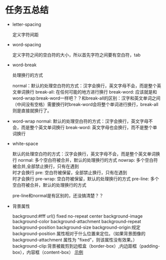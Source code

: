 # 任务五总结

- letter-spacing

	定义字符间距

- word-spacing

	定义字符之间的空白符的大小，所以首先字符之间要有空白符，tab


- word-break

	处理换行的方式

	normal：默认的处理空白符的方式：汉字会换行，英文字母不会，而是整个英文单词换行
	break-all: 在任何可能的地方进行换行
	break-word: 应该就是和word-wrap:break-word一样吧？？和break-all的区别：汉字和英文单词之间（中间没有空格）需要换行时break-word会将整个单词进行换行，break-all则是直接就换行了。


- word-wrap
	normal: 默认的处理空白符的方式：汉字会换行，英文字母不会，而是整个英文单词换行
	break-word: 英文字母也会换行，而不是整个单词换行


- white-space
	
	默认的处理空白符的方式：汉字会换行，英文字母不会，而是整个英文单词换行
	normal: 多个空白符被合并，默认的处理换行的方式
	nowrap: 多个空白符被合并,全部禁止换行，只有在遇到<br>时才会换行
	pre: 空白符被保留，全部禁止换行，只有在遇到<br>时才会换行
	pre-wrap: 空白符被保留，默认的处理换行的方式
	pre-line: 多个空白符被合并，默认的处理换行的方式

	pre-line和normal是有区别的，还没搞清楚？？



- 背景属性

	background:#fff url() fixed no-repeat center
	background-image
	background-color
	background-attachment
	background-repeat
	background-position
	background-size
	background-origin:规定 background-position 属性相对于什么位置来定位。（如果背景图像的 background-attachment 属性为 "fixed"，则该属性没有效果。）
	background-clip:背景被裁剪到边框盒（border-box）,内边距框（padding-box），内容框（content-box）		[示例](http://www.w3school.com.cn/tiy/c.asp?f=css_background-clip&p=3)